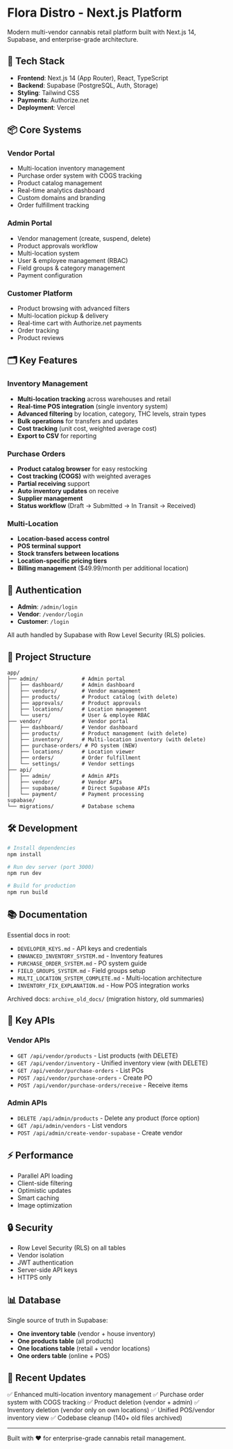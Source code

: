 # Flora Distro - Next.js Platform

Modern multi-vendor cannabis retail platform built with Next.js 14, Supabase, and enterprise-grade architecture.

## 🚀 Tech Stack

- **Frontend**: Next.js 14 (App Router), React, TypeScript
- **Backend**: Supabase (PostgreSQL, Auth, Storage)
- **Styling**: Tailwind CSS
- **Payments**: Authorize.net
- **Deployment**: Vercel

## 📦 Core Systems

### Vendor Portal
- Multi-location inventory management
- Purchase order system with COGS tracking
- Product catalog management
- Real-time analytics dashboard
- Custom domains and branding
- Order fulfillment tracking

### Admin Portal
- Vendor management (create, suspend, delete)
- Product approvals workflow
- Multi-location system
- User & employee management (RBAC)
- Field groups & category management
- Payment configuration

### Customer Platform
- Product browsing with advanced filters
- Multi-location pickup & delivery
- Real-time cart with Authorize.net payments
- Order tracking
- Product reviews

## 🗂️ Key Features

### Inventory Management
- **Multi-location tracking** across warehouses and retail
- **Real-time POS integration** (single inventory system)
- **Advanced filtering** by location, category, THC levels, strain types
- **Bulk operations** for transfers and updates
- **Cost tracking** (unit cost, weighted average cost)
- **Export to CSV** for reporting

### Purchase Orders
- **Product catalog browser** for easy restocking
- **Cost tracking (COGS)** with weighted averages
- **Partial receiving** support
- **Auto inventory updates** on receive
- **Supplier management**
- **Status workflow** (Draft → Submitted → In Transit → Received)

### Multi-Location
- **Location-based access control**
- **POS terminal support**
- **Stock transfers between locations**
- **Location-specific pricing tiers**
- **Billing management** ($49.99/month per additional location)

## 🔐 Authentication

- **Admin**: `/admin/login`
- **Vendor**: `/vendor/login`
- **Customer**: `/login`

All auth handled by Supabase with Row Level Security (RLS) policies.

## 📁 Project Structure

```
app/
├── admin/              # Admin portal
│   ├── dashboard/      # Admin dashboard
│   ├── vendors/        # Vendor management
│   ├── products/       # Product catalog (with delete)
│   ├── approvals/      # Product approvals
│   ├── locations/      # Location management
│   └── users/          # User & employee RBAC
├── vendor/             # Vendor portal
│   ├── dashboard/      # Vendor dashboard
│   ├── products/       # Product management (with delete)
│   ├── inventory/      # Multi-location inventory (with delete)
│   ├── purchase-orders/ # PO system (NEW)
│   ├── locations/      # Location viewer
│   ├── orders/         # Order fulfillment
│   └── settings/       # Vendor settings
├── api/
│   ├── admin/          # Admin APIs
│   ├── vendor/         # Vendor APIs
│   ├── supabase/       # Direct Supabase APIs
│   └── payment/        # Payment processing
supabase/
└── migrations/         # Database schema

```

## 🛠️ Development

```bash
# Install dependencies
npm install

# Run dev server (port 3000)
npm run dev

# Build for production
npm run build
```

## 📚 Documentation

Essential docs in root:
- `DEVELOPER_KEYS.md` - API keys and credentials
- `ENHANCED_INVENTORY_SYSTEM.md` - Inventory features
- `PURCHASE_ORDER_SYSTEM.md` - PO system guide
- `FIELD_GROUPS_SYSTEM.md` - Field groups setup
- `MULTI_LOCATION_SYSTEM_COMPLETE.md` - Multi-location architecture
- `INVENTORY_FIX_EXPLANATION.md` - How POS integration works

Archived docs: `archive_old_docs/` (migration history, old summaries)

## 🔑 Key APIs

### Vendor APIs
- `GET /api/vendor/products` - List products (with DELETE)
- `GET /api/vendor/inventory` - Unified inventory view (with DELETE)
- `GET /api/vendor/purchase-orders` - List POs
- `POST /api/vendor/purchase-orders` - Create PO
- `POST /api/vendor/purchase-orders/receive` - Receive items

### Admin APIs
- `DELETE /api/admin/products` - Delete any product (force option)
- `GET /api/admin/vendors` - List vendors
- `POST /api/admin/create-vendor-supabase` - Create vendor

## ⚡ Performance

- Parallel API loading
- Client-side filtering
- Optimistic updates
- Smart caching
- Image optimization

## 🔒 Security

- Row Level Security (RLS) on all tables
- Vendor isolation
- JWT authentication
- Server-side API keys
- HTTPS only

## 📊 Database

Single source of truth in Supabase:
- **One inventory table** (vendor + house inventory)
- **One products table** (all products)
- **One locations table** (retail + vendor locations)
- **One orders table** (online + POS)

## 🎯 Recent Updates

✅ Enhanced multi-location inventory management
✅ Purchase order system with COGS tracking
✅ Product deletion (vendor + admin)
✅ Inventory deletion (vendor only on own locations)
✅ Unified POS/vendor inventory view
✅ Codebase cleanup (140+ old files archived)

---

Built with ❤️ for enterprise-grade cannabis retail management.

